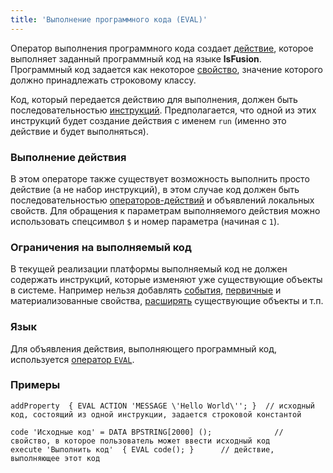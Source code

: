 ```yaml
---
title: 'Выполнение программного кода (EVAL)'
---
```


Оператор выполнения программного кода создает [действие](Actions.md), которое выполняет заданный программный код на языке **lsFusion**. Программный код задается как некоторое [свойство](Properties.md), значение которого должно принадлежать строковому классу.

Код, который передается действию для выполнения, должен быть последовательностью [инструкций](Instructions.md). Предполагается, что одной из этих инструкций будет создание действия с именем `run` (именно это действие и будет выполняться).

### Выполнение действия

В этом операторе также существует возможность выполнить просто действие (а не набор инструкций), в этом случае код должен быть последовательностью [операторов-действий](Оperators.md) и объявлений локальных свойств. Для обращения к параметрам выполняемого действия можно использовать спецсимвол `$` и номер параметра (начиная с `1`).

### Ограничения на выполняемый код

В текущей реализации платформы выполняемый код не должен содержать инструкций, которые изменяют уже существующие объекты в системе. Например нельзя добавлять [события](Events.md), [первичные](Data_properties_DATA_.md) и материализованные свойства, [расширять](Extensions.md) существующие объекты и т.п.

### Язык

Для объявления действия, выполняющего программный код, используется [оператор `EVAL`](EVAL_operator.md).

### Примеры

```lsf
addProperty  { EVAL ACTION 'MESSAGE \'Hello World\''; }  // исходный код, состоящий из одной инструкции, задается строковой константой

code 'Исходные код' = DATA BPSTRING[2000] ();              // свойство, в которое пользователь может ввести исходный код
execute 'Выполнить код'  { EVAL code(); }      // действие, выполняющее этот код
```
